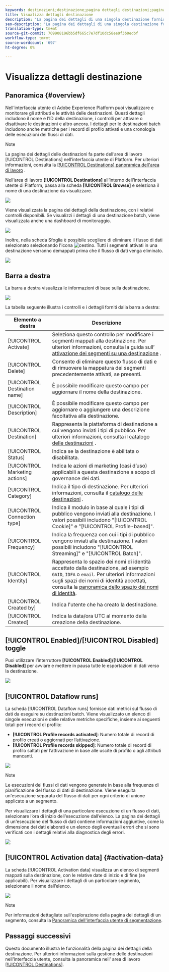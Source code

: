 ```yaml
---
keywords: destinazioni;destinazione;pagina dettagli destinazioni;pagina dettagli destinazioni
title: Visualizza dettagli destinazione
description: 'La pagina dei dettagli di una singola destinazione fornisce una panoramica dei dettagli della destinazione, ad esempio il nome della destinazione, l’ID, i segmenti mappati alla destinazione, e controlla l’attivazione e l’abilitazione e la disattivazione del flusso di dati. '
seo-description: 'La pagina dei dettagli di una singola destinazione fornisce una panoramica dei dettagli della destinazione, ad esempio il nome della destinazione, l’ID, i segmenti mappati alla destinazione, e controlla l’attivazione e l’abilitazione e la disattivazione del flusso di dati. '
translation-type: tm+mt
source-git-commit: 709908196bb5df665c7e7df10dc58ee9f3b0edbf
workflow-type: tm+mt
source-wordcount: '697'
ht-degree: 0%

---
```



# Visualizza dettagli destinazione

## Panoramica {#overview}

Nell’interfaccia utente di Adobe Experience Platform puoi visualizzare e monitorare gli attributi e le attività delle destinazioni. Questi dettagli includono il nome e l’ID della destinazione, i controlli per attivare o disattivare le destinazioni e altro ancora. I dettagli per le destinazioni batch includono anche metriche per i record di profilo attivati e una cronologia delle esecuzioni dei flussi di dati.

>[!NOTE]
>
>La pagina dei dettagli delle destinazioni fa parte dell’area di lavoro [!UICONTROL Destinations] nell’interfaccia utente di Platform. Per ulteriori informazioni, consulta la [[!UICONTROL Destinations] panoramica dell&#39;area di lavoro](./destinations-workspace.md) .

Nell’area di lavoro **[!UICONTROL Destinations]** all’interno dell’interfaccia utente di Platform, passa alla scheda **[!UICONTROL Browse]** e seleziona il nome di una destinazione da visualizzare.

![](../assets/ui/details-page/select-destination.png)

Viene visualizzata la pagina dei dettagli della destinazione, con i relativi controlli disponibili. Se visualizzi i dettagli di una destinazione batch, viene visualizzata anche una dashboard di monitoraggio.

![](../assets/ui/details-page/details.png)

Inoltre, nella scheda Sfoglia è possibile scegliere di eliminare il flusso di dati selezionato selezionando l&#39;icona ![cestino](../assets/ui/details-page/trash-icon.png). Tutti i segmenti attivati in una destinazione verranno demappati prima che il flusso di dati venga eliminato.

![](../assets/ui/details-page/delete-flow.png)

## Barra a destra

La barra a destra visualizza le informazioni di base sulla destinazione.

![](../assets/ui/details-page/right-rail.png)

La tabella seguente illustra i controlli e i dettagli forniti dalla barra a destra:

| Elemento a destra | Descrizione |
| --- | --- |
| [!UICONTROL Activate] | Seleziona questo controllo per modificare i segmenti mappati alla destinazione. Per ulteriori informazioni, consulta la guida sull’ [attivazione dei segmenti su una destinazione](./activate-destinations.md) . |
| [!UICONTROL Delete] | Consente di eliminare questo flusso di dati e di rimuovere la mappatura dei segmenti precedentemente attivati, se presenti. |
| [!UICONTROL Destination name] | È possibile modificare questo campo per aggiornare il nome della destinazione. |
| [!UICONTROL Description] | È possibile modificare questo campo per aggiornare o aggiungere una descrizione facoltativa alla destinazione. |
| [!UICONTROL Destination] | Rappresenta la piattaforma di destinazione a cui vengono inviati i tipi di pubblico. Per ulteriori informazioni, consulta il [catalogo delle destinazioni](../catalog/overview.md) . |
| [!UICONTROL Status] | Indica se la destinazione è abilitata o disabilitata. |
| [!UICONTROL Marketing actions] | Indica le azioni di marketing (casi d’uso) applicabili a questa destinazione a scopo di governance dei dati. |
| [!UICONTROL Category] | Indica il tipo di destinazione. Per ulteriori informazioni, consulta il [catalogo delle destinazioni](../catalog/overview.md) . |
| [!UICONTROL Connection type] | Indica il modulo in base al quale i tipi di pubblico vengono inviati alla destinazione. I valori possibili includono &quot;[!UICONTROL Cookie]&quot; e &quot;[!UICONTROL Profile-based]&quot;. |
| [!UICONTROL Frequency] | Indica la frequenza con cui i tipi di pubblico vengono inviati alla destinazione. I valori possibili includono &quot;[!UICONTROL Streaming]&quot; e &quot;[!UICONTROL Batch]&quot;. |
| [!UICONTROL Identity] | Rappresenta lo spazio dei nomi di identità accettato dalla destinazione, ad esempio `GAID`, `IDFA` o `email`. Per ulteriori informazioni sugli spazi dei nomi di identità accettati, consulta la [panoramica dello spazio dei nomi di identità](../../identity-service/namespaces.md). |
| [!UICONTROL Created by] | Indica l&#39;utente che ha creato la destinazione. |
| [!UICONTROL Created] | Indica la data/ora UTC al momento della creazione della destinazione. |

## [!UICONTROL Enabled]/[!UICONTROL Disabled] toggle

Puoi utilizzare l’interruttore **[!UICONTROL Enabled]/[!UICONTROL Disabled]** per avviare e mettere in pausa tutte le esportazioni di dati verso la destinazione.

![](../assets/ui/details-page/enable-disable.png)

## [!UICONTROL Dataflow runs]

La scheda [!UICONTROL Dataflow runs] fornisce dati metrici sul flusso di dati da eseguire su destinazioni batch. Viene visualizzato un elenco di singole esecuzioni e delle relative metriche specifiche, insieme ai seguenti totali per i record di profilo:

* **[!UICONTROL Profile records activated]**: Numero totale di record di profilo creati o aggiornati per l’attivazione.
* **[!UICONTROL Profile records skipped]**: Numero totale di record di profilo saltati per l’attivazione in base alle uscite di profilo o agli attributi mancanti.

![](../assets/ui/details-page/dataflow-runs.png)

>[!NOTE]
>
>Le esecuzioni dei flussi di dati vengono generate in base alla frequenza di pianificazione del flusso di dati di destinazione. Viene eseguita un&#39;esecuzione separata del flusso di dati per ogni criterio di unione applicato a un segmento.

Per visualizzare i dettagli di una particolare esecuzione di un flusso di dati, selezionare l’ora di inizio dell’esecuzione dall’elenco. La pagina dei dettagli di un&#39;esecuzione del flusso di dati contiene informazioni aggiuntive, come la dimensione dei dati elaborati e un elenco degli eventuali errori che si sono verificati con i dettagli relativi alla diagnostica degli errori.

![](../assets/ui/details-page/dataflow.png)

## [!UICONTROL Activation data] {#activation-data}

La scheda [!UICONTROL Activation data] visualizza un elenco di segmenti mappati sulla destinazione, con le relative date di inizio e di fine (se applicabili). Per visualizzare i dettagli di un particolare segmento, selezionane il nome dall’elenco.

![](../assets/ui/details-page/activation-data.png)

>[!NOTE]
>
>Per informazioni dettagliate sull&#39;esplorazione della pagina dei dettagli di un segmento, consulta la [Panoramica dell&#39;interfaccia utente di segmentazione](../../segmentation/ui/overview.md#segment-details).

## Passaggi successivi

Questo documento illustra le funzionalità della pagina dei dettagli della destinazione. Per ulteriori informazioni sulla gestione delle destinazioni nell&#39;interfaccia utente, consulta la panoramica nell&#39; area di lavoro [[!UICONTROL Destinations]](./destinations-workspace.md).
